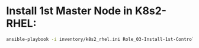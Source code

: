 
# Install 1st Master Node in K8s2-RHEL:
```bash
ansible-playbook -i inventory/k8s2_rhel.ini Role_03-Install-1st-Control-Node.yaml -b
```
